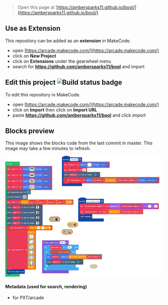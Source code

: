  


> Open this page at [https://ambersparks11.github.io/bool/](https://ambersparks11.github.io/bool/)

## Use as Extension

This repository can be added as an **extension** in MakeCode.

* open [https://arcade.makecode.com/](https://arcade.makecode.com/)
* click on **New Project**
* click on **Extensions** under the gearwheel menu
* search for **https://github.com/ambersparks11/bool** and import

## Edit this project ![Build status badge](https://github.com/ambersparks11/bool/workflows/MakeCode/badge.svg)

To edit this repository in MakeCode.

* open [https://arcade.makecode.com/](https://arcade.makecode.com/)
* click on **Import** then click on **Import URL**
* paste **https://github.com/ambersparks11/bool** and click import

## Blocks preview

This image shows the blocks code from the last commit in master.
This image may take a few minutes to refresh.

![A rendered view of the blocks](https://github.com/ambersparks11/bool/raw/master/.github/makecode/blocks.png)

#### Metadata (used for search, rendering)

* for PXT/arcade
<script src="https://makecode.com/gh-pages-embed.js"></script><script>makeCodeRender("{{ site.makecode.home_url }}", "{{ site.github.owner_name }}/{{ site.github.repository_name }}");</script>
